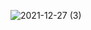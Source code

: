 
![2021-12-27 (3)](https://github.com/fadwalalloucht/E-commerce/assets/79417630/8296321b-cc30-435a-9480-cfb8dba883c6)

